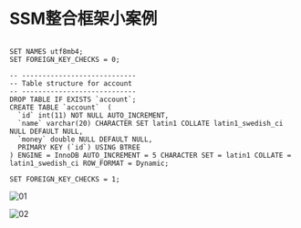# SSM整合框架小案例

```mysql

SET NAMES utf8mb4;
SET FOREIGN_KEY_CHECKS = 0;

-- ----------------------------
-- Table structure for account
-- ----------------------------
DROP TABLE IF EXISTS `account`;
CREATE TABLE `account`  (
  `id` int(11) NOT NULL AUTO_INCREMENT,
  `name` varchar(20) CHARACTER SET latin1 COLLATE latin1_swedish_ci NULL DEFAULT NULL,
  `money` double NULL DEFAULT NULL,
  PRIMARY KEY (`id`) USING BTREE
) ENGINE = InnoDB AUTO_INCREMENT = 5 CHARACTER SET = latin1 COLLATE = latin1_swedish_ci ROW_FORMAT = Dynamic;

SET FOREIGN_KEY_CHECKS = 1;

```







![01](D:\百度云下载\Java资料\33.会员版(2.0)-就业课(2.0)-SpringMVC\springmvc\SpringMVC-03\截图\01.bmp)

![02](D:\百度云下载\Java资料\33.会员版(2.0)-就业课(2.0)-SpringMVC\springmvc\SpringMVC-03\截图\02.bmp)